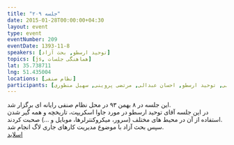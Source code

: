 ```yaml
---
title: "جلسه ۲۰۹"
date: 2015-01-28T00:00:00+04:30
layout: event
type: event
eventNumber: 209
eventDate: 1393-11-8
speakers: [توحید ارسطو, بحث آزاد]
topics: [js, هماهنگی جلسات]
lat: 35.738711
lng: 51.435004
locations: [نظام صنفی]
participants: [محمد افاضاتی, علی فارمد, محمدرضا خلیلی, سید مجید عظیمی, حمیدرضا سلیمانی, رضا سامعی, سعید علیجانی, دانیال بهزادی, مهدی حمیدی, مهدی خشنودی, محمد رضا حقیری, شاهین آق‌اولی, رضا شالباف‌زاده, بهداد عابدی, سعید عمیدی, میلاد خواجوی, نیما یزدان‌مهر, سید حمید مهدوی, علی رستمی, محمدرضا کمالی‌فرد, احمد پیران, مهدی طحانیان, عرفان بشارت, علی حفاظتی, رامین فیاض‌زاده, رضا زمانی, سید علیرضا حسینی, توحید ارسطو, احسان عبدالی, مرتضی پروینی, سهیل منظوری]
---
```

این جلسه در ۸ بهمن ۹۳ در محل نظام صنفی رایانه ای برگزار شد.  
در این جلسه آقای توحید ارسطو در مورد جاوا اسکریپت، تاریخچه‌ و همه گیر شدن استفاده از آن در محیط های مختلف (سرور، میکروکنترلرها، موبایل و ...) صحبت کردند.  
سپس بحث آزاد با موضوع مدیریت کارهای جاری لاگ انجام شد.  
[اسلاید](/events/presentations/209/javascript.pdf)